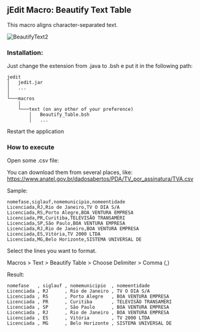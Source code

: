 ## jEdit Macro: Beautify Text Table

This macro aligns character-separated text.



![BeautifyText2](https://user-images.githubusercontent.com/8531218/160283549-343f93c0-022f-4e12-b29b-4d6b5c5ce72d.gif)



### Installation:


Just change the extension from .java to .bsh e put it in the following path:


```
jedit
│   jedit.jar
│   ...
│
└───macros
    │
    └───text (on any other of your preference)
        │   Beautify_Table.bsh
        │   ...
```

Restart the application



### How to execute


Open some .csv file:

You can download them from several places, like:
https://www.anatel.gov.br/dadosabertos/PDA/TV_por_assinatura/TVA.csv

Sample:
```
nomefase,siglauf,nomemunicipio,nomeentidade
Licenciada,RJ,Rio de Janeiro,TV O DIA S/A
Licenciada,RS,Porto Alegre,BOA VENTURA EMPRESA
Licenciada,PR,Curitiba,TELEVISÃO TRANSAMÉRI
Licenciada,SP,São Paulo,BOA VENTURA EMPRESA
Licenciada,RJ,Rio de Janeiro,BOA VENTURA EMPRESA
Licenciada,ES,Vitória,TV 2000 LTDA
Licenciada,MG,Belo Horizonte,SISTEMA UNIVERSAL DE
```

Select the lines you want to format.

Macros > Text > Beautify Table > Choose Delimiter > Comma (,)

Result:

```
nomefase   , siglauf , nomemunicipio  , nomeentidade
Licenciada , RJ      , Rio de Janeiro , TV O DIA S/A
Licenciada , RS      , Porto Alegre   , BOA VENTURA EMPRESA
Licenciada , PR      , Curitiba       , TELEVISÃO TRANSAMÉRI
Licenciada , SP      , São Paulo      , BOA VENTURA EMPRESA
Licenciada , RJ      , Rio de Janeiro , BOA VENTURA EMPRESA
Licenciada , ES      , Vitória        , TV 2000 LTDA
Licenciada , MG      , Belo Horizonte , SISTEMA UNIVERSAL DE
```
